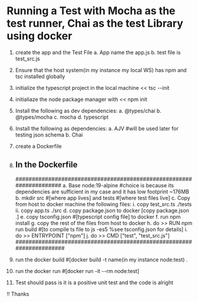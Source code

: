 Running a Test with Mocha as the test runner, Chai as the test Library using docker
======================================================================

1. create the app and the Test File
	a. App name the app.js
	b. test file is test_src.js
2. Ensure that the host system(in my instance my local WS) has npm and tsc 		installed globally
3. initialize the typescript project in the local machine << tsc --init 
4. initialiaze the node package manager with << npm init
5. Install the following as dev dependencies:
	a. @types/chai
	b. @types/mocha
	c. mocha
	d. typescript
6. Install the following as dependencies:
	a. AJV #will be used later for testing json schema
	b. Chai

7. create a Dockerfile

8. ## In the Dockerfile ##
   ####################################################################
	a. Base node:19-alpine #choice is because its dependencies are sufficient in my case and it has low footprint ~176MB
	b. mkdir src #[where app lives] and tests #[where test files live]
	c. Copy from host to docker machine the following files:
		i. copy test_src.ts ./tests
		ii. copy app.ts ./src
	d. copy package.json to docker [copy package.json .]
	e. copy tsconfig.json #[typescript config file] to docker
	f. run npm install
	g. copy the rest of the files from host to docker
	h. do >> RUN npm run build #[to compile ts file to js -es5 %see tsconfig.json for details]
	i. do >> ENTRYPOINT ["npm"]
	j. do >> CMD ["test", "test_src.js"]
  #####################################################################	
9. run the docker build #[docker build -t name(in my instance node:test) .
10. run the docker run #[docker run -it --rm node:test]
11. Test should pass is it is a positive unit test and the code is alright

 !! Thanks
